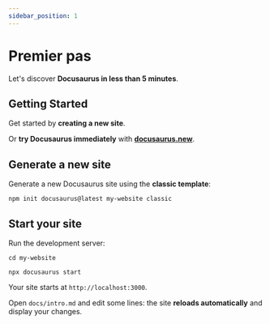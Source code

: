 ```yaml
---
sidebar_position: 1
---
```


# Premier pas

Let's discover **Docusaurus in less than 5 minutes**.

## Getting Started

Get started by **creating a new site**.

Or **try Docusaurus immediately** with **[docusaurus.new](https://docusaurus.new)**.

## Generate a new site

Generate a new Docusaurus site using the **classic template**:

```shell
npm init docusaurus@latest my-website classic
```

## Start your site

Run the development server:

```shell
cd my-website

npx docusaurus start
```

Your site starts at `http://localhost:3000`.

Open `docs/intro.md` and edit some lines: the site **reloads automatically** and display your changes.